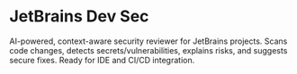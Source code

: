 # JetBrains Dev Sec

AI-powered, context-aware security reviewer for JetBrains projects.
Scans code changes, detects secrets/vulnerabilities, explains risks, and suggests secure fixes.
Ready for IDE and CI/CD integration.
